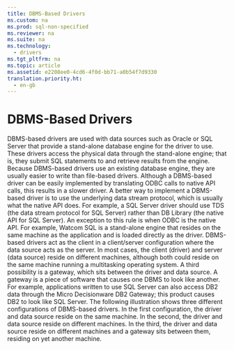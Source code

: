 ```yaml
---
title: DBMS-Based Drivers
ms.custom: na
ms.prod: sql-non-specified
ms.reviewer: na
ms.suite: na
ms.technology: 
  - drivers
ms.tgt_pltfrm: na
ms.topic: article
ms.assetid: e2208ee0-4cd6-4f0d-bb71-a0b54f7d9330
translation.priority.ht: 
  - en-gb
---
```

# DBMS-Based Drivers
<?xml version="1.0" encoding="utf-8"?>
<developerConceptualDocument xmlns="http://ddue.schemas.microsoft.com/authoring/2003/5" xmlns:xlink="http://www.w3.org/1999/xlink" xmlns:xsi="http://www.w3.org/2001/XMLSchema-instance" xsi:schemaLocation="http://ddue.schemas.microsoft.com/authoring/2003/5 http://dduestorage.blob.core.windows.net/ddueschema/developer.xsd">
  <introduction>
    <para>DBMS-based drivers are used with data sources such as Oracle or SQL Server that provide a stand-alone database engine for the driver to use. These drivers access the physical data through the stand-alone engine; that is, they submit SQL statements to and retrieve results from the engine.</para>
    <para>Because DBMS-based drivers use an existing database engine, they are usually easier to write than file-based drivers. Although a DBMS-based driver can be easily implemented by translating ODBC calls to native API calls, this results in a slower driver. A better way to implement a DBMS-based driver is to use the underlying data stream protocol, which is usually what the native API does. For example, a SQL Server driver should use TDS (the data stream protocol for SQL Server) rather than DB Library (the native API for SQL Server). An exception to this rule is when ODBC is the native API. For example, Watcom SQL is a stand-alone engine that resides on the same machine as the application and is loaded directly as the driver.</para>
    <para>DBMS-based drivers act as the client in a client/server configuration where the data source acts as the server. In most cases, the client (driver) and server (data source) reside on different machines, although both could reside on the same machine running a multitasking operating system. A third possibility is a <legacyItalic>gateway,</legacyItalic> which sits between the driver and data source. A gateway is a piece of software that causes one DBMS to look like another. For example, applications written to use SQL Server can also access DB2 data through the Micro Decisionware DB2 Gateway; this product causes DB2 to look like SQL Server.</para>
    <para>The following illustration shows three different configurations of DBMS-based drivers. In the first configuration, the driver and data source reside on the same machine. In the second, the driver and data source reside on different machines. In the third, the driver and data source reside on different machines and a gateway sits between them, residing on yet another machine.</para>
    <mediaLink>
      <image xlink:href="4d17fd18-1409-4032-9fb0-038af530c668" />
    </mediaLink>
  </introduction>
  <relatedTopics />
</developerConceptualDocument>
